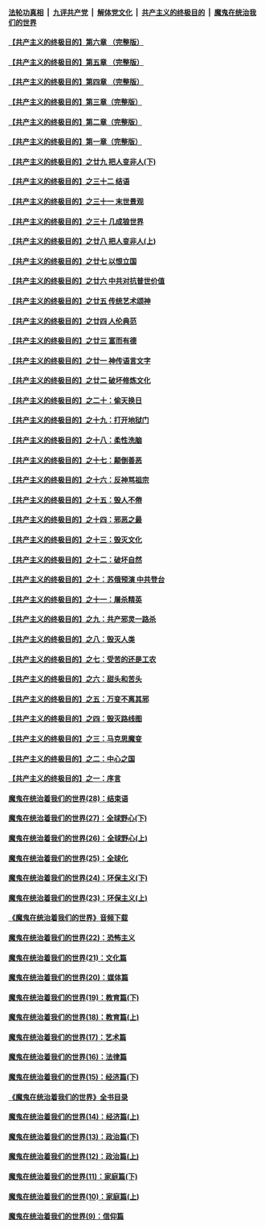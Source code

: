 ####  [法轮功真相](../../../../basic/blob/master/README.md?t=05190002) &nbsp;|&nbsp; [九评共产党](../../../../9ping.md/blob/master/README.md?t=05190002) &nbsp;|&nbsp; [解体党文化](../../../../jtdwh.md/blob/master/README.md?t=05190002)  &nbsp;|&nbsp; [共产主义的终极目的](../../../../gczydzjmd.md/blob/master/README.md?t=05190002) &nbsp;|&nbsp; [魔鬼在统治我们的世界](../../../../mgztzwmdsj.md/blob/master/README.md?t=05190002) 

#### [【共产主义的终极目的】第六章 （完整版）](../pages/nsc422/n11428913.md?t=05190002) 

#### [【共产主义的终极目的】第五章 （完整版）](../pages/nsc422/n11428912.md?t=05190002) 

#### [【共产主义的终极目的】第四章 （完整版）](../pages/nsc422/n11428907.md?t=05190002) 

#### [【共产主义的终极目的】第三章（完整版）](../pages/nsc422/n11428848.md?t=05190002) 

#### [【共产主义的终极目的】第二章（完整版）](../pages/nsc422/n11428831.md?t=05190002) 

#### [【共产主义的终极目的】第一章（完整版）](../pages/nsc422/n11417651.md?t=05190002) 

#### [【共产主义的终极目的】之廿九 把人变非人(下)](../pages/nsc422/n11344140.md?t=05190002) 

#### [【共产主义的终极目的】之三十二 结语](../pages/nsc422/n11360535.md?t=05190002) 

#### [【共产主义的终极目的】之三十一 末世景观](../pages/nsc422/n11351129.md?t=05190002) 

#### [【共产主义的终极目的】之三十 几成狼世界](../pages/nsc422/n11348280.md?t=05190002) 

#### [【共产主义的终极目的】之廿八 把人变非人(上)](../pages/nsc422/n11340492.md?t=05190002) 

#### [【共产主义的终极目的】之廿七 以恨立国](../pages/nsc422/n11336944.md?t=05190002) 

#### [【共产主义的终极目的】之廿六 中共对抗普世价值](../pages/nsc422/n11324785.md?t=05190002) 

#### [【共产主义的终极目的】之廿五 传统艺术颂神](../pages/nsc422/n11296396.md?t=05190002) 

#### [【共产主义的终极目的】之廿四 人伦典范](../pages/nsc422/n11296397.md?t=05190002) 

#### [【共产主义的终极目的】之廿三 富而有德](../pages/nsc422/n11283598.md?t=05190002) 

#### [【共产主义的终极目的】之廿一 神传语言文字](../pages/nsc422/n11263265.md?t=05190002) 

#### [【共产主义的终极目的】之廿二 破坏修炼文化](../pages/nsc422/n11245728.md?t=05190002) 

#### [【共产主义的终极目的】之二十：偷天换日](../pages/nsc422/n11238846.md?t=05190002) 

#### [【共产主义的终极目的】之十九：打开地狱门](../pages/nsc422/n11206376.md?t=05190002) 

#### [【共产主义的终极目的】之十八：柔性洗脑](../pages/nsc422/n11199994.md?t=05190002) 

#### [【共产主义的终极目的】之十七：颠倒善恶](../pages/nsc422/n11179782.md?t=05190002) 

#### [【共产主义的终极目的】之十六：反神骂祖宗](../pages/nsc422/n11166798.md?t=05190002) 

#### [【共产主义的终极目的】之十五：毁人不倦](../pages/nsc422/n11166792.md?t=05190002) 

#### [【共产主义的终极目的】之十四：邪恶之最](../pages/nsc422/n11150249.md?t=05190002) 

#### [【共产主义的终极目的】之十三：毁灭文化](../pages/nsc422/n11135227.md?t=05190002) 

#### [【共产主义的终极目的】之十二：破坏自然](../pages/nsc422/n11135214.md?t=05190002) 

#### [【共产主义的终极目的】之十：苏俄预演 中共登台](../pages/nsc422/n11118424.md?t=05190002) 

#### [【共产主义的终极目的】之十一：屠杀精英](../pages/nsc422/n11118442.md?t=05190002) 

#### [【共产主义的终极目的】之九：共产邪灵一路杀](../pages/nsc422/n11114139.md?t=05190002) 

#### [【共产主义的终极目的】之八：毁灭人类](../pages/nsc422/n11108503.md?t=05190002) 

#### [【共产主义的终极目的】之七：受苦的还是工农](../pages/nsc422/n11101809.md?t=05190002) 

#### [【共产主义的终极目的】之六：甜头和苦头](../pages/nsc422/n11096971.md?t=05190002) 

#### [【共产主义的终极目的】之五：万变不离其邪](../pages/nsc422/n11091285.md?t=05190002) 

#### [【共产主义的终极目的】之四：毁灭路线图](../pages/nsc422/n11086284.md?t=05190002) 

#### [【共产主义的终极目的】之三：马克思魔变](../pages/nsc422/n11061941.md?t=05190002) 

#### [【共产主义的终极目的】之二：中心之国](../pages/nsc422/n11047728.md?t=05190002) 

#### [【共产主义的终极目的】之一：序言](../pages/nsc422/n11086077.md?t=05190002) 

#### [魔鬼在统治着我们的世界(28)：结束语](../pages/nsc422/n10936246.md?t=05190002) 

#### [魔鬼在统治着我们的世界(27)：全球野心(下)](../pages/nsc422/n10928319.md?t=05190002) 

#### [魔鬼在统治着我们的世界(26)：全球野心(上)](../pages/nsc422/n10900318.md?t=05190002) 

#### [魔鬼在统治着我们的世界(25)：全球化](../pages/nsc422/n10788205.md?t=05190002) 

#### [魔鬼在统治着我们的世界(24)：环保主义(下)](../pages/nsc422/n10695307.md?t=05190002) 

#### [魔鬼在统治着我们的世界(23)：环保主义(上)](../pages/nsc422/n10688613.md?t=05190002) 

#### [《魔鬼在统治着我们的世界》音频下载](../pages/nsc422/n10635553.md?t=05190002) 

#### [魔鬼在统治着我们的世界(22)：恐怖主义](../pages/nsc422/n10614727.md?t=05190002) 

#### [魔鬼在统治着我们的世界(21)：文化篇](../pages/nsc422/n10597706.md?t=05190002) 

#### [魔鬼在统治着我们的世界(20)：媒体篇](../pages/nsc422/n10586579.md?t=05190002) 

#### [魔鬼在统治着我们的世界(19)：教育篇(下)](../pages/nsc422/n10564808.md?t=05190002) 

#### [魔鬼在统治着我们的世界(18)：教育篇(上)](../pages/nsc422/n10526970.md?t=05190002) 

#### [魔鬼在统治着我们的世界(17)：艺术篇](../pages/nsc422/n10499093.md?t=05190002) 

#### [魔鬼在统治着我们的世界(16)：法律篇](../pages/nsc422/n10485969.md?t=05190002) 

#### [魔鬼在统治着我们的世界(15)：经济篇(下)](../pages/nsc422/n10469975.md?t=05190002) 

#### [《魔鬼在统治着我们的世界》全书目录](../pages/nsc422/n10464261.md?t=05190002) 

#### [魔鬼在统治着我们的世界(14)：经济篇(上)](../pages/nsc422/n10457370.md?t=05190002) 

#### [魔鬼在统治着我们的世界(13)：政治篇(下)](../pages/nsc422/n10448270.md?t=05190002) 

#### [魔鬼在统治着我们的世界(12)：政治篇(上)](../pages/nsc422/n10444576.md?t=05190002) 

#### [魔鬼在统治着我们的世界(11)：家庭篇(下)](../pages/nsc422/n10440961.md?t=05190002) 

#### [魔鬼在统治着我们的世界(10)：家庭篇(上)](../pages/nsc422/n10435448.md?t=05190002) 

#### [魔鬼在统治着我们的世界(9)：信仰篇](../pages/nsc422/n10432159.md?t=05190002) 

